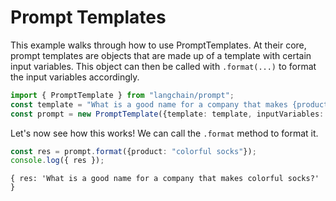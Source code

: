 # Prompt Templates

This example walks through how to use PromptTemplates.
At their core, prompt templates are objects that are made up of a template with certain input variables.
This object can then be called with `.format(...)` to format the input variables accordingly.

```typescript
import { PromptTemplate } from "langchain/prompt";
const template = "What is a good name for a company that makes {product}?"
const prompt = new PromptTemplate({template: template, inputVariables: ["product"]});
```

Let's now see how this works! We can call the `.format` method to format it.

```typescript
const res = prompt.format({product: "colorful socks"});
console.log({ res });
```

```shell
{ res: 'What is a good name for a company that makes colorful socks?' }
```
